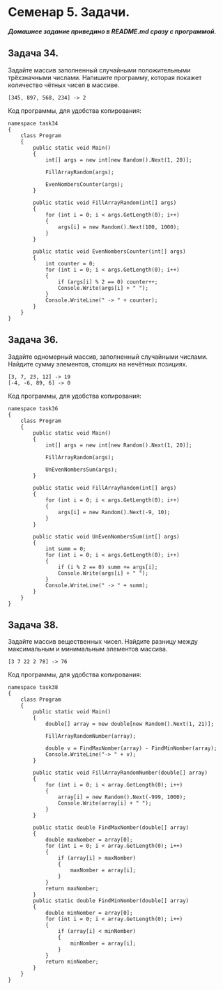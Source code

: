 # Семенар 5. Задачи. 

***Домашнее задание приведино в README.md сразу с программой.***

## Задача 34.

Задайте массив заполненный случайными положительными трёхзначными числами. Напишите программу, которая покажет количество чётных чисел в массиве.

    [345, 897, 568, 234] -> 2

Код программы, для удобства копирования:

    namespace task34
    {
        class Program
        {
            public static void Main()
            {
                int[] args = new int[new Random().Next(1, 20)];

                FillArrayRandom(args);

                EvenNombersCounter(args);
            }

            public static void FillArrayRandom(int[] args)
            {
                for (int i = 0; i < args.GetLength(0); i++)
                {
                    args[i] = new Random().Next(100, 1000);
                }
            }

            public static void EvenNombersCounter(int[] args)
            {
                int counter = 0;
                for (int i = 0; i < args.GetLength(0); i++)
                {
                    if (args[i] % 2 == 0) counter++;
                    Console.Write(args[i] + " ");
                }
                Console.WriteLine(" -> " + counter);
            }
        }
    }

## Задача 36.

Задайте одномерный массив, заполненный случайными числами. Найдите сумму элементов, стоящих на нечётных позициях.

    [3, 7, 23, 12] -> 19
    [-4, -6, 89, 6] -> 0

Код программы, для удобства копирования:

    namespace task36
    {
        class Program
        {
            public static void Main()
            {
                int[] args = new int[new Random().Next(1, 20)];

                FillArrayRandom(args);

                UnEvenNombersSum(args);
            }

            public static void FillArrayRandom(int[] args)
            {
                for (int i = 0; i < args.GetLength(0); i++)
                {
                    args[i] = new Random().Next(-9, 10);
                }
            }

            public static void UnEvenNombersSum(int[] args)
            {
                int summ = 0;
                for (int i = 0; i < args.GetLength(0); i++)
                {
                    if (i % 2 == 0) summ += args[i];
                    Console.Write(args[i] + " ");
                }
                Console.WriteLine(" -> " + summ);
            }
        }
    }

## Задача 38. 

Задайте массив вещественных чисел. Найдите разницу между максимальным и минимальным элементов массива.

    [3 7 22 2 78] -> 76

Код программы, для удобства копирования:

    namespace task38
    {
        class Program
        {
            public static void Main()
            {
                double[] array = new double[new Random().Next(1, 21)];

                FillArrayRandomNumber(array);

                double v = FindMaxNomber(array) - FindMinNomber(array);
                Console.WriteLine("-> " + v);
            }

            public static void FillArrayRandomNumber(double[] array)
            {
                for (int i = 0; i < array.GetLength(0); i++)
                {
                    array[i] = new Random().Next(-999, 1000);
                    Console.Write(array[i] + " ");
                }
            }

            public static double FindMaxNomber(double[] array)
            {
                double maxNomber = array[0];
                for (int i = 0; i < array.GetLength(0); i++)
                {
                    if (array[i] > maxNomber)
                    {
                        maxNomber = array[i];
                    }
                }
                return maxNomber;
            }
            public static double FindMinNomber(double[] array)
            {
                double minNomber = array[0];
                for (int i = 0; i < array.GetLength(0); i++)
                {
                    if (array[i] < minNomber)
                    {
                        minNomber = array[i];
                    }
                }
                return minNomber;
            }
        }
    }